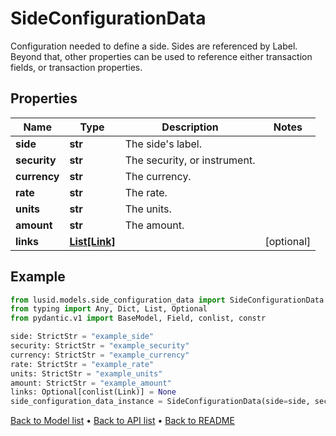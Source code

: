 # SideConfigurationData

Configuration needed to define a side. Sides are referenced by Label. Beyond that, other properties  can be used to reference either transaction fields, or transaction properties.
## Properties
Name | Type | Description | Notes
------------ | ------------- | ------------- | -------------
**side** | **str** | The side&#39;s label. | 
**security** | **str** | The security, or instrument. | 
**currency** | **str** | The currency. | 
**rate** | **str** | The rate. | 
**units** | **str** | The units. | 
**amount** | **str** | The amount. | 
**links** | [**List[Link]**](Link.md) |  | [optional] 
## Example

```python
from lusid.models.side_configuration_data import SideConfigurationData
from typing import Any, Dict, List, Optional
from pydantic.v1 import BaseModel, Field, conlist, constr

side: StrictStr = "example_side"
security: StrictStr = "example_security"
currency: StrictStr = "example_currency"
rate: StrictStr = "example_rate"
units: StrictStr = "example_units"
amount: StrictStr = "example_amount"
links: Optional[conlist(Link)] = None
side_configuration_data_instance = SideConfigurationData(side=side, security=security, currency=currency, rate=rate, units=units, amount=amount, links=links)

```

[Back to Model list](../README.md#documentation-for-models) &#8226; [Back to API list](../README.md#documentation-for-api-endpoints) &#8226; [Back to README](../README.md)

